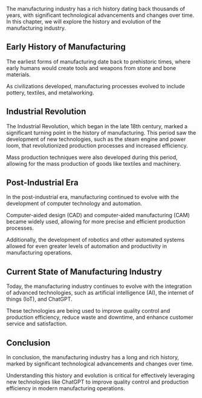 
The manufacturing industry has a rich history dating back thousands of years, with significant technological advancements and changes over time. In this chapter, we will explore the history and evolution of the manufacturing industry.

Early History of Manufacturing
------------------------------

The earliest forms of manufacturing date back to prehistoric times, where early humans would create tools and weapons from stone and bone materials.

As civilizations developed, manufacturing processes evolved to include pottery, textiles, and metalworking.

Industrial Revolution
---------------------

The Industrial Revolution, which began in the late 18th century, marked a significant turning point in the history of manufacturing. This period saw the development of new technologies, such as the steam engine and power loom, that revolutionized production processes and increased efficiency.

Mass production techniques were also developed during this period, allowing for the mass production of goods like textiles and machinery.

Post-Industrial Era
-------------------

In the post-industrial era, manufacturing continued to evolve with the development of computer technology and automation.

Computer-aided design (CAD) and computer-aided manufacturing (CAM) became widely used, allowing for more precise and efficient production processes.

Additionally, the development of robotics and other automated systems allowed for even greater levels of automation and productivity in manufacturing operations.

Current State of Manufacturing Industry
---------------------------------------

Today, the manufacturing industry continues to evolve with the integration of advanced technologies, such as artificial intelligence (AI), the internet of things (IoT), and ChatGPT.

These technologies are being used to improve quality control and production efficiency, reduce waste and downtime, and enhance customer service and satisfaction.

Conclusion
----------

In conclusion, the manufacturing industry has a long and rich history, marked by significant technological advancements and changes over time.

Understanding this history and evolution is critical for effectively leveraging new technologies like ChatGPT to improve quality control and production efficiency in modern manufacturing operations.
